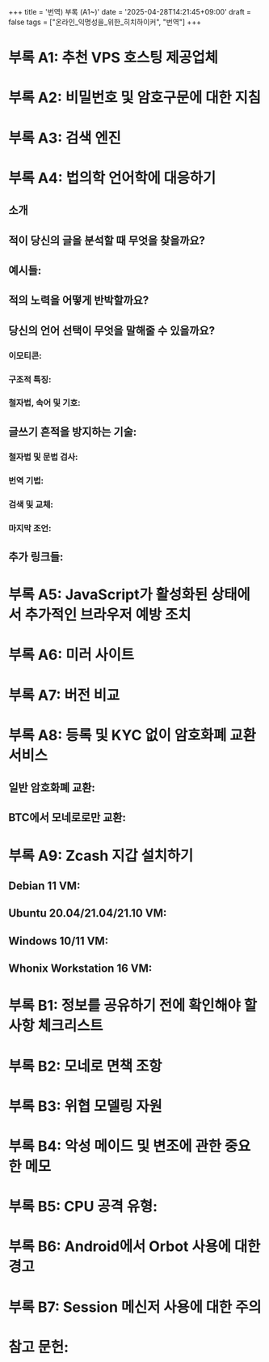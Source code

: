 +++
title = '번역) 부록 (A1~)'
date = '2025-04-28T14:21:45+09:00'
draft = false
tags = ["온라인_익명성을_위한_히치하이커", "번역"]
+++


# 부록 A1: 추천 VPS 호스팅 제공업체
# 부록 A2: 비밀번호 및 암호구문에 대한 지침
# 부록 A3: 검색 엔진
# 부록 A4: 법의학 언어학에 대응하기
## 소개
## 적이 당신의 글을 분석할 때 무엇을 찾을까요?
## 예시들:
## 적의 노력을 어떻게 반박할까요?
## 당신의 언어 선택이 무엇을 말해줄 수 있을까요?
### 이모티콘:
### 구조적 특징:
### 철자법, 속어 및 기호:
## 글쓰기 흔적을 방지하는 기술:
### 철자법 및 문법 검사:
### 번역 기법:
### 검색 및 교체:
### 마지막 조언:
## 추가 링크들:
# 부록 A5: JavaScript가 활성화된 상태에서 추가적인 브라우저 예방 조치
# 부록 A6: 미러 사이트
# 부록 A7: 버전 비교
# 부록 A8: 등록 및 KYC 없이 암호화폐 교환 서비스
## 일반 암호화폐 교환:
## BTC에서 모네로로만 교환:
# 부록 A9: Zcash 지갑 설치하기
## Debian 11 VM:
## Ubuntu 20.04/21.04/21.10 VM:
## Windows 10/11 VM:
## Whonix Workstation 16 VM:
# 부록 B1: 정보를 공유하기 전에 확인해야 할 사항 체크리스트
# 부록 B2: 모네로 면책 조항
# 부록 B3: 위협 모델링 자원
# 부록 B4: 악성 메이드 및 변조에 관한 중요한 메모
# 부록 B5: CPU 공격 유형:
# 부록 B6: Android에서 Orbot 사용에 대한 경고
# 부록 B7: Session 메신저 사용에 대한 주의
# 참고 문헌:

